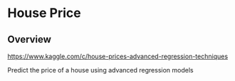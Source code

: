 # House Price

## Overview
https://www.kaggle.com/c/house-prices-advanced-regression-techniques

Predict the price of a house using advanced regression models
